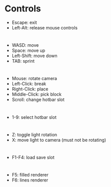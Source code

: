 # Controls
* Escape: exit
* Left-Alt: release mouse controls
#
* WASD: move
* Space: move up
* Left-Shift: move down
* TAB: sprint
#
* Mouse: rotate camera
* Left-Click: break
* Right-Click: place
* Middle-Click: pick block
* Scroll: change hotbar slot
#
* 1-9: select hotbar slot
#
* Z: toggle light rotation
* X: move light to camera (must not be rotating)
#
* F1-F4: load save slot
#
* F5: filled renderer
* F6: lines renderer
